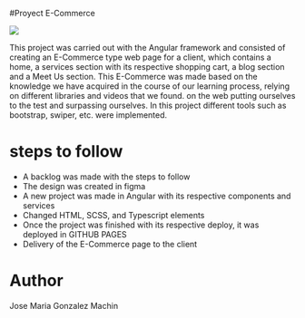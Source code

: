 #Proyect E-Commerce

<img style="margin:0px auto;" src=https://thumbs.gfycat.com/MindlessBronzeCardinal-size_restricted.gif>

This project was carried out with the Angular framework and consisted of creating an E-Commerce type web page for a client, which contains a home, a services section with its respective shopping cart, a blog section and a Meet Us section. This E-Commerce was made based on the knowledge we have acquired in the course of our learning process, relying on different libraries and videos that we found. on the web putting ourselves to the test and surpassing ourselves. In this project different tools such as bootstrap, swiper, etc. were implemented.

<h1>steps to follow</h1>

<ul>
   <li>A backlog was made with the steps to follow</li>
   <li>The design was created in figma</li>
   <li>A new project was made in Angular with its respective components and services</li>
   <li>Changed HTML, SCSS, and Typescript elements </li>
   <li>Once the project was finished with its respective deploy, it was deployed in GITHUB PAGES</li>
   <li>Delivery of the E-Commerce page to the client</li>
</ul>

<h1>Author</h1>
Jose Maria Gonzalez Machin
